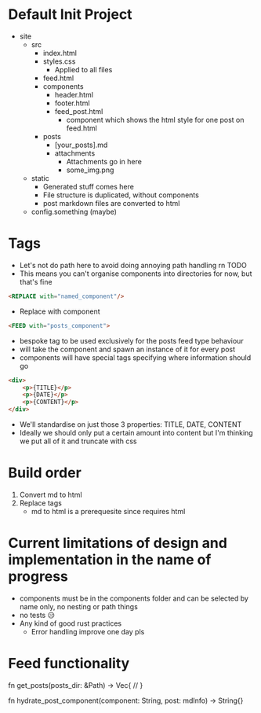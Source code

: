 # Default Init Project

- site
    - src
        - index.html
        - styles.css
            - Applied to all files
        - feed.html
        - components
            - header.html
            - footer.html
            - feed_post.html
                - component which shows the html style for one post on feed.html
        - posts
            - [your_posts].md
            - attachments
                - Attachments go in here
                - some_img.png
    - static
        - Generated stuff comes here
        - File structure is duplicated, without components
        - post markdown files are converted to html
    - config.something (maybe)

# Tags

- Let's not do path here to avoid doing annoying path handling rn TODO
- This means you can't organise components into directories for now, but that's fine
```html
<REPLACE with="named_component"/>
```
- Replace with component

```html
<FEED with="posts_component">
```
- bespoke tag to be used exclusively for the posts feed type behaviour
- will take the component and spawn an instance of it for every post
- components will have special tags specifying where information should go

```html
<div>
    <p>{TITLE}</p>
    <p>{DATE}</p>
    <p>{CONTENT}</p>
</div>
```

- We'll standardise on just those 3 properties: TITLE, DATE, CONTENT
- Ideally we should only put a certain amount into content but I'm thinking we put all of it and truncate with css

# Build order

1. Convert md to html
2. Replace tags
    - md to html is a prerequesite since <FEED> requires html

# Current limitations of design and implementation in the name of progress
- components must be in the components folder and can be selected by name only, no nesting or path things
- no tests 😥
- Any kind of good rust practices
    - Error handling improve one day pls


# Feed functionality

fn get_posts(posts_dir: &Path) -> Vec<md infos>{
// 
}

fn hydrate_post_component(component: String, post: mdInfo) -> String{}
